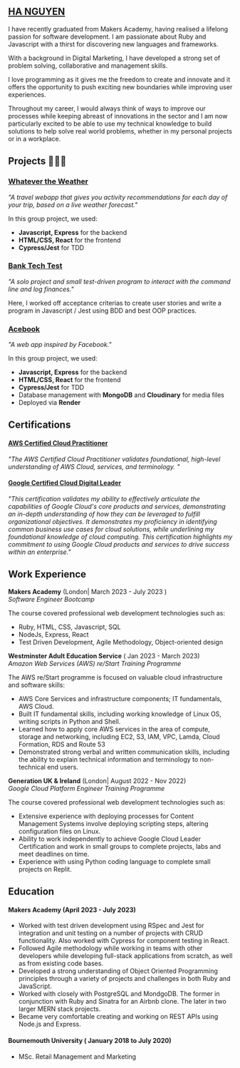 ## [HA NGUYEN](https://www.linkedin.com/in/hannguyen22/)

I have recently graduated from Makers Academy, having realised a lifelong passion for software development. I am passionate about Ruby and Javascript with a thirst for discovering new languages and frameworks.

With a background in Digital Marketing, I have developed a strong set of problem solving, collaborative and management skills.

I love programming as it gives me the freedom to create and innovate and it offers the opportunity to push exciting new boundaries while improving user experiences.

Throughout my career, I would always think of ways to improve our processes while keeping abreast of innovations in the sector and I am now particularly excited to be able to use my technical knowledge to build solutions to help solve real world problems, whether in my personal projects or in a workplace.

## Projects 👨🏻‍💻

### [Whatever the Weather](https://github.com/hanguyen21/Whatever-the-Weather)
_"A travel webapp that gives you activity recommendations for each day of your trip, based on a live weather forecast."_

In this group project, we used:
- **Javascript, Express** for the backend
- **HTML/CSS, React** for the frontend
- **Cypress/Jest** for TDD

### [Bank Tech Test](https://github.com/hanguyen21/Bank-tech-test)
_"A solo project and small test-driven program to interact with the command line and log finances."_

Here, I worked off acceptance criterias to create user stories and write a program in Javascript / Jest using BDD and best OOP practices.
### [Acebook](https://github.com/hanguyen21/acebook-airbenders)
_"A web app inspired by Facebook."_

In this group project, we used:
- **Javascript, Express** for the backend
- **HTML/CSS, React** for the frontend
- **Cypress/Jest** for TDD
- Database management with **MongoDB** and **Cloudinary** for media files
- Deployed via **Render**

## Certifications 
#### [AWS Certified Cloud Practitioner](https://www.credly.com/badges/360db361-8c3d-41f4-9af2-c68ce25c1993/linked_in_profile)
_"The AWS Certified Cloud Practitioner validates foundational, high-level understanding of AWS Cloud, services, and terminology. "_

#### [Google Certified Cloud Digital Leader](https://www.credential.net/b6226a88-8bdb-4d9d-8ccf-1c54368ec198)
_"This certification validates my ability to effectively articulate the capabilities of Google Cloud's core products and services, demonstrating an in-depth understanding of how they can be leveraged to fulfill organizational objectives. It demonstrates my proficiency in identifying common business use cases for cloud solutions, while underlining my foundational knowledge of cloud computing. This certification highlights my commitment to using Google Cloud products and services to drive success within an enterprise."_

## Work Experience

**Makers Academy** (London|  March 2023 - July 2023 )  
_Software Engineer Bootcamp_

The course covered professional web development technologies such as: 
- Ruby, HTML, CSS, Javascript,  SQL
- NodeJs, Express, React
- Test Driven Development,  Agile Methodology, Object-oriented design


**Westminster Adult Education Service** ( Jan 2023 - March 2023)  
_Amazon Web Services (AWS) re/Start Training Programme_

The AWS re/Start programme is focused on valuable cloud infrastructure and software skills:
- AWS Core Services and infrastructure components; IT fundamentals, AWS Cloud.
- Built IT fundamental skills, including working knowledge of Linux OS, writing scripts in Python and Shell. 
- Learned how to apply core AWS services in the area of compute, storage and networking, including EC2, S3, IAM, VPC, Lamda, Cloud Formation, RDS and Route 53 
- Demonstrated strong verbal and written communication skills, including the ability to explain technical information and terminology to non-technical end users. 

**Generation UK & Ireland** (London|  August 2022 - Nov 2022)  
_Google Cloud Platform Engineer Training Programme_

The course covered professional web development technologies such as: 
- Extensive experience with deploying processes for Content Management Systems involve deploying scripting steps, altering configuration files on Linux.
- Ability to work independently to achieve Google Cloud Leader Certification and work in small groups to complete projects, labs and meet deadlines on time. 
- Experience with using Python coding language to complete small projects on Replit.



## Education

#### Makers Academy (April 2023 - July 2023)
- Worked with test driven development using RSpec and Jest for integration and unit testing on a number of projects with CRUD functionality. Also worked with Cypress for component testing in React.
- Followed Agile methodology while working in teams with other developers while developing full-stack applications from scratch, as well as from existing code bases.
- Developed a strong understanding of Object Oriented Programming principles through a variety of projects and challenges in both Ruby and JavaScript.
- Worked with closely with PostgreSQL and MondgoDB. The former in conjunction with Ruby and Sinatra for an Airbnb clone. The later in two larger MERN stack projects.
- Became very comfortable creating and working on REST APIs using Node.js and Express.

#### Bournemouth University ( January 2018 to July 2020)

- MSc. Retail Management and Marketing

